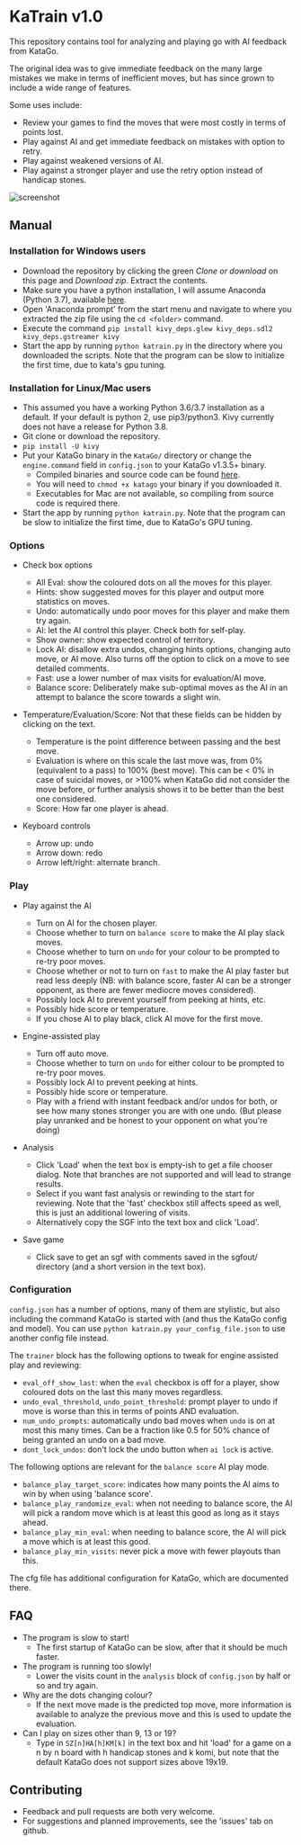 # KaTrain v1.0

This repository contains  tool for analyzing and playing go with AI feedback from KataGo.

The original idea was to give immediate feedback on the many large mistakes we make in terms of inefficient moves,
but has since grown to include a wide range of features.

Some uses include:

* Review your games to find the moves that were most costly in terms of points lost.
* Play against AI and get immediate feedback on mistakes with option to retry.
* Play against weakened versions of AI.
* Play against a stronger player and use the retry option instead of handicap stones.

![screenshot](https://imgur.com/t3Im6Xu.png)

## Manual

### Installation for Windows users

* Download the repository by clicking the green *Clone or download* on this page and *Download zip*. Extract the contents.
* Make sure you have a python installation, I will assume Anaconda (Python 3.7), available [here](https://www.anaconda.com/distribution/#download-section). 
* Open 'Anaconda prompt' from the start menu and navigate to where you extracted the zip file using the `cd <folder>` command.
* Execute the command `pip install kivy_deps.glew kivy_deps.sdl2 kivy_deps.gstreamer kivy`
* Start the app by running `python katrain.py` in the directory where you downloaded the scripts. Note that the program can be slow to initialize the first time, due to kata's gpu tuning.

### Installation for Linux/Mac users

* This assumed you have a working Python 3.6/3.7 installation as a default. If your default is python 2, use pip3/python3. Kivy currently does not have a release for Python 3.8.
* Git clone or download the repository.
* `pip install -U kivy`
* Put your KataGo binary in the `KataGo/` directory or change the `engine.command` field in `config.json` to your KataGo v1.3.5+ binary.
    *  Compiled binaries and source code can be found [here](https://github.com/lightvector/KataGo/releases).
    * You will need to `chmod +x katago` your binary if you downloaded it.  
    * Executables for Mac are not available, so compiling from source code is required there.
* Start the app by running `python katrain.py`.  Note that the program can be slow to initialize the first time, due to KataGo's GPU tuning.

### Options

* Check box options
    * All Eval: show the coloured dots on all the moves for this player.
    * Hints: show suggested moves for this player and output more statistics on moves.
    * Undo: automatically undo poor moves for this player and make them try again.
    * AI: let the AI control this player. Check both for self-play.
    * Show owner: show expected control of territory.    
    * Lock AI: disallow extra undos, changing hints options, changing auto move, or AI move. Also turns off the option to click on a move to see detailed comments.
    * Fast: use a lower number of max visits for evaluation/AI move.
    * Balance score: Deliberately make sub-optimal moves as the AI in an attempt to balance the score towards a slight win.

* Temperature/Evaluation/Score: Not that these fields can be hidden by clicking on the text.
    * Temperature is the point difference between passing and the best move.
    * Evaluation is where on this scale the last move was, from 0% (equivalent to a pass) to 100% (best move). 
    This can be < 0% in case of suicidal moves, or >100% when KataGo did not consider the move before, or further analysis shows it to be better than the best one considered.
    * Score: How far one player is ahead.

* Keyboard controls
   * Arrow up: undo
   * Arrow down: redo
   * Arrow left/right: alternate branch.

### Play

* Play against the AI
    * Turn on AI for the chosen player. 
    * Choose whether to turn on `balance score` to make the AI play slack moves.
    * Choose whether to turn on `undo` for your colour to be prompted to re-try poor moves. 
    * Choose whether or not to turn on `fast` to make the AI play faster but read less deeply (NB: with balance score, faster AI can be a stronger opponent, as there are fewer mediocre moves considered).
    * Possibly lock AI to prevent yourself from peeking at hints, etc.
    * Possibly hide score or temperature.
    * If you chose AI to play black, click AI move for the first move.
    
* Engine-assisted play
    * Turn off auto move.
    * Choose whether to turn on `undo` for either colour to be prompted to re-try poor moves.
    * Possibly lock AI to prevent peeking at hints.
    * Possibly hide score or temperature.
    * Play with a friend with instant feedback and/or undos for both, or see how many stones stronger you are with one undo. (But please play unranked and be honest to your opponent on what you're doing) 

* Analysis
    * Click 'Load' when the text box is empty-ish to get a file chooser dialog.  Note that branches are not supported and will lead to strange results.
    * Select if you want fast analysis or rewinding to the start for reviewing. Note that the 'fast' checkbox still affects speed as well,
      this is just an additional lowering of visits.
    * Alternatively copy the SGF into the text box and click 'Load'. 
    
* Save game
    * Click save to get an sgf with comments saved in the sgfout/ directory (and a short version in the text box).

### Configuration

`config.json` has a number of options, many of them are stylistic, but also including the command KataGo is started with (and thus the KataGo config and model).
You can use `python katrain.py your_config_file.json` to use another config file instead.

The `trainer` block has the following options to tweak for engine assisted play and reviewing:

* `eval_off_show_last`: when the `eval` checkbox is off for a player, show coloured dots on the last this many moves regardless. 
* `undo_eval_threshold`, `undo_point_threshold`: prompt player to undo if move is worse than this in terms of points AND evaluation.
* `num_undo_prompts`: automatically undo bad moves when `undo` is on at most this many times. Can be a fraction like 0.5 for 50% chance of being granted an undo on a bad move.
* `dont_lock_undos`: don't lock the undo button when `ai lock` is active.

The following options are relevant for the `balance score` AI play mode. 

* `balance_play_target_score`: indicates how many points the AI aims to win by when using 'balance score'.
* `balance_play_randomize_eval`: when not needing to balance score, the AI will pick a random move which is at least this good as long as it stays ahead.
* `balance_play_min_eval`: when needing to balance score, the AI will pick a move which is at least this good.
* `balance_play_min_visits`: never pick a move with fewer playouts than this.

The cfg file has additional configuration for KataGo, which are documented there. 

## FAQ

* The program is slow to start!
  * The first startup of KataGo can be slow, after that it should be much faster.
* The program is running too slowly!
  *  Lower the visits count in the `analysis` block of `config.json` by half or so and try again.
* Why are the dots changing colour?
  *  If the next move made is the predicted top move, more information is available to analyze the previous move and this is used to update the evaluation.  
* Can I play on sizes other than 9, 13 or 19?
  * Type in `SZ[n]HA[h]KM[k]` in the text box and hit 'load' for a game on a n by n board with h handicap stones and k komi, but note that the default KataGo does not support sizes above 19x19.  

## Contributing

* Feedback and pull requests are both very welcome.
* For suggestions and planned improvements, see the 'issues' tab on github.
